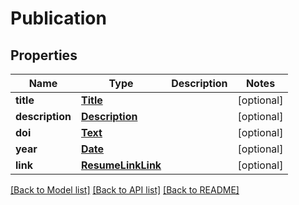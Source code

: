 # Publication


## Properties
Name | Type | Description | Notes
------------ | ------------- | ------------- | -------------
**title** | [**Title**](Title.md) |  | [optional] 
**description** | [**Description**](Description.md) |  | [optional] 
**doi** | [**Text**](Text.md) |  | [optional] 
**year** | [**Date**](Date.md) |  | [optional] 
**link** | [**ResumeLinkLink**](ResumeLinkLink.md) |  | [optional] 

[[Back to Model list]](../README.md#documentation-for-models) [[Back to API list]](../README.md#documentation-for-api-endpoints) [[Back to README]](../README.md)


